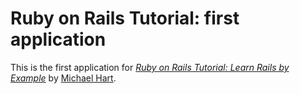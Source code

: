 # Ruby on Rails Tutorial: first application

This is the first application for
[*Ruby on Rails Tutorial: Learn Rails by Example*](http://railstutorial.org/) 
by [Michael Hart](http://michaelhartl.com/).
